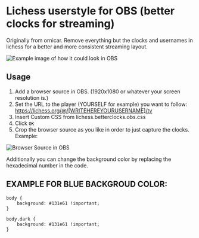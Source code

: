 # Lichess userstyle for OBS (better clocks for streaming)

Originally from ornicar. Remove everything but the clocks and usernames in lichess for a better and more consistent streaming layout.

![Example image of how it could look in OBS](https://i.imgur.com/6DhlZCK.png)

## Usage

1. Add a browser source in OBS. (1920x1080 or whatever your screen resolution is.)
2. Set the URL to the player (YOURSELF for example) you want to follow: https://lichess.org/@/[WRITEHEREYOURUSERNAME]/tv
3. Insert Custom CSS from lichess.betterclocks.obs.css
4. Click `OK`
5. Crop the browser source as you like in order to just capture the clocks. Example:

![Browser Source in OBS](https://i.imgur.com/8S9p7lx.png)

Additionally you can change the background color by replacing the hexadecimal number in the code.

## EXAMPLE FOR BLUE BACKGROUD COLOR:

```
body {
    background: #131e61 !important;
}

body.dark {
    background: #131e61 !important;
}
```
